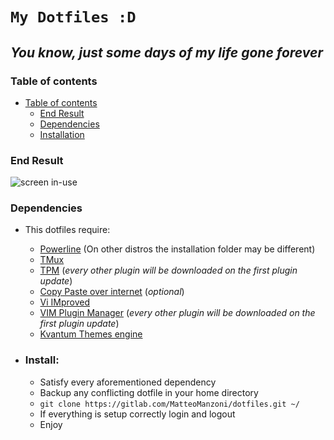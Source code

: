 # `My Dotfiles :D`
## *You know, just some days of my life gone forever*  


### Table of contents
- [Table of contents](#table-of-contents)
    - [End Result](#end-result)
    - [Dependencies](#dependencies)
    - [Installation](#installation)


### End Result
![screen in-use](.screenshots/latest_screenshot.png)


### Dependencies
- This dotfiles require:
    - [Powerline](https://github.com/powerline/powerline "Powerline") (On other distros the installation folder may be different)
    - [TMux](https://github.com/tmux/tmux "TMux")
    - [TPM](https://github.com/tmux-plugins/tpm "TMux Plugin Manager") (*every other plugin will be downloaded on the first plugin update*)
    - [Copy Paste over internet](https://github.com/jedisct1/piknik "PikNik") (*optional*)
    - [Vi IMproved](https://github.com/vim/vim "VIM")
    - [VIM Plugin Manager](https://github.com/VundleVim/Vundle.vim "Vundle") (*every other plugin will be downloaded on the first plugin update*)
    - [Kvantum Themes engine](https://github.com/tsujan/Kvantum/tree/master/Kvantum "Kvantum Theme Engine")


- ### Install:
    - Satisfy every aforementioned dependency 
    - Backup any conflicting dotfile in your home directory
    - `git clone https://gitlab.com/MatteoManzoni/dotfiles.git ~/`
    - If everything is setup correctly login and logout
    - Enjoy

